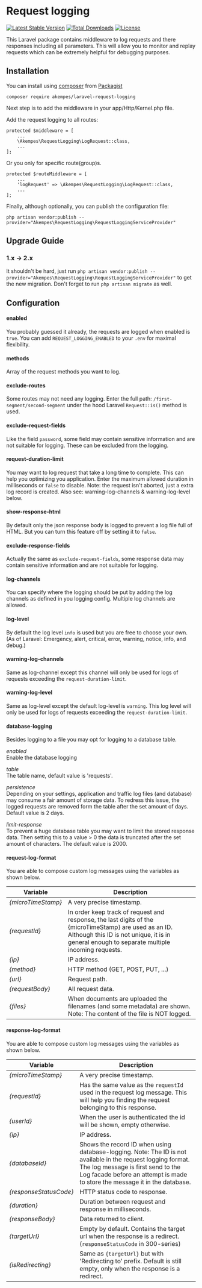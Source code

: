 # Request logging
[![Latest Stable Version](https://poser.pugx.org/akempes/laravel-request-logging/v/stable)](https://packagist.org/packages/akempes/laravel-request-logging)
[![Total Downloads](https://poser.pugx.org/akempes/laravel-request-logging/downloads)](https://packagist.org/packages/akempes/laravel-request-logging)
[![License](https://poser.pugx.org/akempes/laravel-request-logging/license)](https://packagist.org/packages/akempes/laravel-request-logging)

This Laravel package contains middleware to log requests and there responses including all parameters. This will allow you to monitor and replay requests which can be extremely helpful for debugging purposes.

## Installation

You can install using [composer](https://getcomposer.org/) from [Packagist](https://packagist.org/packages/akempes/laravel-request-logging)

```
composer require akempes/laravel-request-logging
```

Next step is to add the middleware in your app/Http/Kernel.php file.

Add the request logging to all routes:
```
protected $middleware = [
    ...
    \Akempes\RequestLogging\LogRequest::class,
    ...
];
```

Or you only for specific route(group)s.
```
protected $routeMiddleware = [
    ...
    'logRequest' => \Akempes\RequestLogging\LogRequest::class,
    ...
];
```

Finally, although optionally, you can publish the configuration file:

```
php artisan vendor:publish --provider="Akempes\RequestLogging\RequestLoggingServiceProvider"
```

## Upgrade Guide

### 1.x -> 2.x
It shouldn't be hard, just run `php artisan vendor:publish --provider="Akempes\RequestLogging\RequestLoggingServiceProvider"` to get the new migration. Don't forget to run `php artisan migrate` as well.

## Configuration

#### enabled
You probably guessed it already, the requests are logged when enabled is `true`. You can add `REQUEST_LOGGING_ENABLED` to your `.env` for maximal flexibility.

#### methods
Array of the request methods you want to log.

#### exclude-routes
Some routes may not need any logging. Enter the full path: `/first-segment/second-segment` under the hood Laravel `Request::is()` method is used.

#### exclude-request-fields
Like the field `password`, some field may contain sensitive information and are not suitable for logging. These can be excluded from the logging.

#### request-duration-limit
You may want to log request that take a long time to complete. This can help you optimizing you application. Enter the maximum allowed duration in milliseconds or `false` to disable. Note: the request isn't aborted, just a extra log record is created.
Also see: warning-log-channels & warning-log-level below.

#### show-response-html
By default only the json response body is logged to prevent a log file full of HTML.
But you can turn this feature off by setting it to `false`.

#### exclude-response-fields
Actually the same as `exclude-request-fields`, some response data may contain sensitive information and are not suitable for logging.

#### log-channels
You can specify where the logging should be put by adding the log channels as defined in you logging config. Multiple log channels are allowed.

#### log-level
By default the log level `info` is used but you are free to choose your own. (As of Laravel: Emergency, alert, critical, error, warning, notice, info, and debug.)

#### warning-log-channels
Same as log-channel except this channel will only be used for logs of requests exceeding the `request-duration-limit`.

#### warning-log-level
Same as log-level except the default log-level is `warning`. This log level will only be used for logs of requests exceeding the `request-duration-limit`.

#### database-logging
Besides logging to a file you may opt for logging to a database table.

*enabled*  
Enable the database logging  

*table*  
The table name, default value is 'requests'.  

*persistence*  
Depending on your settings, application and traffic log files (and database) may consume a fair amount of storage data. To redress this issue, the logged requests are removed form the table after the set amount of days. Default value is 2 days.

*limit-response*  
To prevent a huge database table you may want to limit the stored response data. Then setting this to a value > 0 the data is truncated after the set amount of characters. The default value is 2000.

#### request-log-format
You are able to compose custom log messages using the variables as shown below.

| Variable | Description |
|---|---|
| *{microTimeStamp}* | A very precise timestamp. |
| *{requestId}* | In order keep track of request and response, the last digits of the {microTimeStamp} are used as an ID. Although this ID is not unique, it is in general enough to separate multiple incoming requests. |
| *{ip}* | IP address. |
| *{method}* | HTTP method (GET, POST, PUT, ...) |
| *{url}* | Request path. |
| *{requestBody}* | All request data. |
| *{files}* | When documents are uploaded the filenames (and some metadata) are shown. Note: The content of the file is NOT logged. |

#### response-log-format
You are able to compose custom log messages using the variables as shown below.

| Variable | Description |
|---|---|
| *{microTimeStamp}* | A very precise timestamp. |
| *{requestId}* | Has the same value as the `requestId` used in the request log message. This will help you finding the request belonging to this response. |
| *{userId}* | When the user is authenticated the id will be shown, empty otherwise. |
| *{ip}* | IP address. |
| *{databaseId}* | Shows the record ID when using database-logging. Note: The ID is not available in the request logging format. The log message is first send to the Log facade before an attempt is made to store the message it in the database. |
| *{responseStatusCode}* | HTTP status code to response. |
| *{duration}* | Duration between request and response in milliseconds. |
| *{responseBody}* | Data returned to client. |
| *{targetUrl}* | Empty by default. Contains the target url when the response is a redirect. (`responseStatusCode` in 300-series) |
| *{isRedirecting}* | Same as `{targetUrl}` but with 'Redirecting to' prefix. Default is still empty, only when the response is a redirect. |
